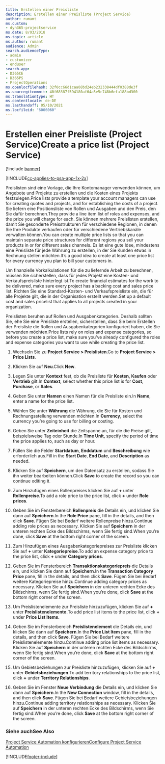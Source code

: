 ```yaml
---
title: Erstellen einer Preisliste
description: Erstellen einer Preisliste (Project Service)
author: rumant
ms.custom:
- dyn365-projectservice
ms.date: 8/03/2018
ms.topic: article
ms.author: rumant
audience: Admin
search.audienceType:
- admin
- customizer
- enduser
search.app:
- D365CE
- D365PS
- ProjectOperations
ms.openlocfilehash: 32f0cc66d1caa08bd24eb232338444df0388de3f
ms.sourcegitcommit: 40f68387f594180af64a5e5c748b6efa188bd300
ms.translationtype: HT
ms.contentlocale: de-DE
ms.lasthandoff: 05/10/2021
ms.locfileid: "6006060"
---
```

# <a name="create-a-price-list-project-service"></a><span data-ttu-id="9df8c-103">Erstellen einer Preisliste (Project Service)</span><span class="sxs-lookup"><span data-stu-id="9df8c-103">Create a price list (Project Service)</span></span>

[!include [banner](../includes/psa-now-project-operations.md)]

[!INCLUDE[cc-applies-to-psa-app-1x-2x](../includes/cc-applies-to-psa-app-1x-2x.md)]

<span data-ttu-id="9df8c-104">Preislisten sind eine Vorlage, die Ihre Kontomanager verwenden können, um Angebote und Projekte zu erstellen und die Kosten eines Projekts festzulegen.</span><span class="sxs-lookup"><span data-stu-id="9df8c-104">Price lists provide a template your account managers can use for creating quotes and projects, and for establishing the costs of a project.</span></span> <span data-ttu-id="9df8c-105">Sie liefern eine Positionsliste von Rollen und Ausgaben und den Preis, den Sie dafür berechnen.</span><span class="sxs-lookup"><span data-stu-id="9df8c-105">They provide a line item list of roles and expenses, and the price you will charge for each.</span></span> <span data-ttu-id="9df8c-106">Sie können mehrere Preislisten erstellen, damit Sie gesonderte Preisstrukturen für verschiedene Regionen, in denen Sie Ihre Produkte verkaufen oder für verschiedene Vertriebskanäle verwalten können.</span><span class="sxs-lookup"><span data-stu-id="9df8c-106">You can create multiple price lists so that you can maintain separate price structures for different regions you sell your products in or for different sales channels.</span></span> <span data-ttu-id="9df8c-107">Es ist eine gute Idee, mindestens eine Preisliste für jede Währung zu erstellen, in der Sie Kunden etwas in Rechnung stellen möchten.</span><span class="sxs-lookup"><span data-stu-id="9df8c-107">It’s a good idea to create at least one price list for every currency you plan to bill your customers in.</span></span>  
  
<span data-ttu-id="9df8c-108">Um finanzielle Vorkalkulationen für die zu liefernde Arbeit zu berechnen, müssen Sie sicherstellen, dass für jedes Projekt eine Kosten- und Verkaufspreisliste hinterlegt ist.</span><span class="sxs-lookup"><span data-stu-id="9df8c-108">To create financial estimates for the work to be delivered, make sure every project has a backing cost and sales price list.</span></span> <span data-ttu-id="9df8c-109">Richten Sie eine Standard-Kosten- und Verkaufspreisliste ein, die für alle Projekte gilt, die in der Organisation erstellt werden.</span><span class="sxs-lookup"><span data-stu-id="9df8c-109">Set up a default cost and sales pricelist that applies to all projects created in your organization.</span></span>  
  
<span data-ttu-id="9df8c-110">Preislisten beruhen auf Rollen und Ausgabenkategorien. Deshalb sollten Sie, ehe Sie eine Preisliste erstellen, sicherstellen, dass Sie beim Erstellen der Preisliste die Rollen und Ausgabenkategorien konfiguriert haben, die Sie verwenden möchten.</span><span class="sxs-lookup"><span data-stu-id="9df8c-110">Price lists rely on roles and expense categories, so before you create a price list, make sure you’ve already configured the roles and expense categories you want to use while creating the price list.</span></span>  
  
1.  <span data-ttu-id="9df8c-111">Wechseln Sie zu **Project Service > Preislisten**.</span><span class="sxs-lookup"><span data-stu-id="9df8c-111">Go to **Project Service > Price Lists**.</span></span>  
  
2.  <span data-ttu-id="9df8c-112">Klicken Sie auf **Neu**.</span><span class="sxs-lookup"><span data-stu-id="9df8c-112">Click **New**.</span></span>  
  
3.  <span data-ttu-id="9df8c-113">Legen Sie unter **Kontext** fest, ob die Preisliste für **Kosten**, **Kaufen** oder **Vertrieb** gilt.</span><span class="sxs-lookup"><span data-stu-id="9df8c-113">In **Context**, select whether this price list is for **Cost**, **Purchase**, or **Sales**.</span></span>  
  
4.  <span data-ttu-id="9df8c-114">Geben Sie unter **Namen** einen Namen für die Preisliste ein.</span><span class="sxs-lookup"><span data-stu-id="9df8c-114">In **Name**, enter a name for the price list.</span></span>  
  
5.  <span data-ttu-id="9df8c-115">Wählen Sie unter **Währung** die Währung, die Sie für Kosten und Rechnungsstellung verwenden möchten.</span><span class="sxs-lookup"><span data-stu-id="9df8c-115">In **Currency**, select the currency you’re going to use for billing or costing.</span></span>  
  
6.  <span data-ttu-id="9df8c-116">Geben Sie unter **Zeiteinheit** die Zeitspanne an, für die die Preise gilt, beispielsweise Tag oder Stunde.</span><span class="sxs-lookup"><span data-stu-id="9df8c-116">In **Time Unit**, specify the period of time the price applies to, such as day or hour.</span></span>  
  
7.  <span data-ttu-id="9df8c-117">Füllen Sie die Felder **Startdatum**, **Enddatum** und **Beschreibung** wie erforderlich aus.</span><span class="sxs-lookup"><span data-stu-id="9df8c-117">Fill in the **Start Date**, **End Date**, and **Description** as needed.</span></span>  
  
8.  <span data-ttu-id="9df8c-118">Klicken Sie auf **Speichern**, um den Datensatz zu erstellen, sodass Sie ihn weiter bearbeiten können.</span><span class="sxs-lookup"><span data-stu-id="9df8c-118">Click **Save** to create the record so you can continue editing it.</span></span>  
  
9. <span data-ttu-id="9df8c-119">Zum Hinzufügen eines Rollenpreises klicken Sie auf **+** unter **Rollenpreise**.</span><span class="sxs-lookup"><span data-stu-id="9df8c-119">To add a role price to the price list, click **+** under **Role prices**.</span></span>  
  
10. <span data-ttu-id="9df8c-120">Geben Sie im Fensterbereich **Rollenpreis** die Details ein, und klicken Sie dann auf **Speichern**.</span><span class="sxs-lookup"><span data-stu-id="9df8c-120">In the **Role Price** pane, fill in the details, and then click **Save**.</span></span> <span data-ttu-id="9df8c-121">Fügen Sie bei Bedarf weitere Rollenpreise hinzu.</span><span class="sxs-lookup"><span data-stu-id="9df8c-121">Continue adding role prices as necessary.</span></span> <span data-ttu-id="9df8c-122">Klicken Sie auf **Speichern** in der unteren rechten Ecke des Bildschirms, wenn Sie fertig sind.</span><span class="sxs-lookup"><span data-stu-id="9df8c-122">When you’re done, click **Save** at the bottom right corner of the screen.</span></span>  
  
11. <span data-ttu-id="9df8c-123">Zum Hinzufügen eines Ausgabenkategoriepreises zur Preisliste klicken Sie auf **+** unter **Kategoriepreise**.</span><span class="sxs-lookup"><span data-stu-id="9df8c-123">To add an expense category price to the price list, click **+** under **Category prices**.</span></span>  
  
12. <span data-ttu-id="9df8c-124">Geben Sie im Fensterbereich **Transaktionskategoriepreis** die Details ein, und klicken Sie dann auf **Speichern**.</span><span class="sxs-lookup"><span data-stu-id="9df8c-124">In the **Transaction Category Price** pane, fill in the details, and then click **Save**.</span></span> <span data-ttu-id="9df8c-125">Fügen Sie bei Bedarf weitere Kategoriepreise hinzu.</span><span class="sxs-lookup"><span data-stu-id="9df8c-125">Continue adding category prices as necessary.</span></span> <span data-ttu-id="9df8c-126">Klicken Sie auf **Speichern** in der unteren rechten Ecke des Bildschirms, wenn Sie fertig sind.</span><span class="sxs-lookup"><span data-stu-id="9df8c-126">When you’re done, click **Save** at the bottom right corner of the screen.</span></span>  
  
13. <span data-ttu-id="9df8c-127">Um Preislistenelemente zur Preisliste hinzuzufügen, klicken Sie auf **+** unter **Preislistenelemente.**</span><span class="sxs-lookup"><span data-stu-id="9df8c-127">To add price list items to the price list, click **+** under **Price List Items**.</span></span>  
  
14. <span data-ttu-id="9df8c-128">Geben Sie im Fensterbereich **Preislistenelement** die Details ein, und klicken Sie dann auf **Speichern**.</span><span class="sxs-lookup"><span data-stu-id="9df8c-128">In the **Price List Item** pane, fill in the details, and then click **Save**.</span></span> <span data-ttu-id="9df8c-129">Fügen Sie bei Bedarf weitere Preislistenelemente hinzu.</span><span class="sxs-lookup"><span data-stu-id="9df8c-129">Continue adding price list items as necessary.</span></span> <span data-ttu-id="9df8c-130">Klicken Sie auf **Speichern** in der unteren rechten Ecke des Bildschirms, wenn Sie fertig sind.</span><span class="sxs-lookup"><span data-stu-id="9df8c-130">When you’re done, click **Save** at the bottom right corner of the screen.</span></span>  
  
15. <span data-ttu-id="9df8c-131">Um Gebietsbeziehungen zur Preisliste hinzuzufügen, klicken Sie auf **+** unter **Gebietsbeziehungen**.</span><span class="sxs-lookup"><span data-stu-id="9df8c-131">To add territory relationships to the price list, click **+** under **Territory Relationships**.</span></span>  
  
16. <span data-ttu-id="9df8c-132">Geben Sie im Fenster **Neue Verbindung** die Details ein, und klicken Sie dann auf **Speichern**.</span><span class="sxs-lookup"><span data-stu-id="9df8c-132">In the **New Connection** window, fill in the details, and then click **Save**.</span></span> <span data-ttu-id="9df8c-133">Fügen Sie bei Bedarf weitere Gebietsbeziehungen hinzu.</span><span class="sxs-lookup"><span data-stu-id="9df8c-133">Continue adding territory relationships as necessary.</span></span> <span data-ttu-id="9df8c-134">Klicken Sie auf **Speichern** in der unteren rechten Ecke des Bildschirms, wenn Sie fertig sind.</span><span class="sxs-lookup"><span data-stu-id="9df8c-134">When you’re done, click **Save** at the bottom right corner of the screen.</span></span>  
  
### <a name="see-also"></a><span data-ttu-id="9df8c-135">Siehe auch</span><span class="sxs-lookup"><span data-stu-id="9df8c-135">See Also</span></span>  
 [<span data-ttu-id="9df8c-136">Project Service Automation konfigurieren</span><span class="sxs-lookup"><span data-stu-id="9df8c-136">Configure Project Service Automation</span></span>](../psa/configure.md)


[!INCLUDE[footer-include](../includes/footer-banner.md)]